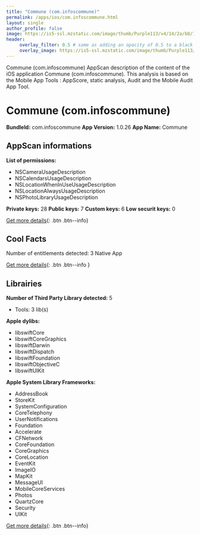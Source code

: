 ```yaml
---
title: "Commune (com.infoscommune)"
permalink: /apps/ios/com.infoscommune.html
layout: single
author_profile: false
image: https://is5-ssl.mzstatic.com/image/thumb/Purple113/v4/14/2a/b8/142ab83a-3d02-b942-eb73-162eee151158/AppIcon-0-0-1x_U007emarketing-0-0-0-5-0-0-sRGB-0-0-0-GLES2_U002c0-512MB-85-220-0-0.png/512x512bb.jpg
header: 
     overlay_filter: 0.5 # same as adding an opacity of 0.5 to a black background
     overlay_image: https://is5-ssl.mzstatic.com/image/thumb/Purple113/v4/14/2a/b8/142ab83a-3d02-b942-eb73-162eee151158/AppIcon-0-0-1x_U007emarketing-0-0-0-5-0-0-sRGB-0-0-0-GLES2_U002c0-512MB-85-220-0-0.png/512x512bb.jpg
---
```

Commune (com.infoscommune) AppScan description of the content of the iOS application Commune (com.infoscommune). This analysis is based on the Mobile App Tools : AppScore, static analysis, Audit and the Mobile Audit App Tool.

# Commune (com.infoscommune)

**BundleId:** com.infoscommune
**App Version:** 1.0.26
**App Name:** Commune


## AppScan informations 

**List of permissions:** 
- NSCameraUsageDescription
- NSCalendarsUsageDescription
- NSLocationWhenInUseUsageDescription
- NSLocationAlwaysUsageDescription
- NSPhotoLibraryUsageDescription
  
  
**Private keys:** 28
**Public keys:** 7
**Custom keys:** 6
**Low securit keys:** 0
  
[Get more details](/pricing.html){: .btn .btn--info}

## Cool Facts

Number of entitlements detected: 3
Native App
  
[Get more details](/pricing.html){: .btn .btn--info }

## Librairies 
**Number of Third Party Library detected:** 5
- Tools: 3 lib(s)


**Apple dylibs:**
- libswiftCore
- libswiftCoreGraphics
- libswiftDarwin
- libswiftDispatch
- libswiftFoundation
- libswiftObjectiveC
- libswiftUIKit


**Apple System Library Frameworks:**
- AddressBook
- StoreKit
- SystemConfiguration
- CoreTelephony
- UserNotifications
- Foundation
- Accelerate
- CFNetwork
- CoreFoundation
- CoreGraphics
- CoreLocation
- EventKit
- ImageIO
- MapKit
- MessageUI
- MobileCoreServices
- Photos
- QuartzCore
- Security
- UIKit


  
[Get more details](/pricing.html){: .btn .btn--info}

